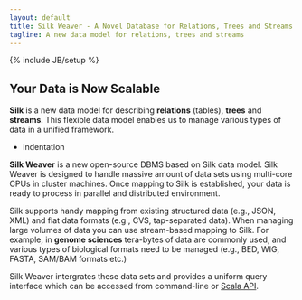 ```yaml
---
layout: default
title: Silk Weaver - A Novel Database for Relations, Trees and Streams
tagline: A new data model for relations, trees and streams
---
```

{% include JB/setup %}


## Your Data is Now Scalable
**Silk** is a new data model for describing **relations** (tables), **trees** and **streams**. This flexible data model enables us to manage various types of data in a unified framework. 

* indentation

**Silk Weaver** is a new open-source DBMS based on Silk data model. Silk Weaver is designed to handle massive amount of data sets using multi-core CPUs in cluster machines. Once mapping to Silk is established, your data is ready to process in parallel and distributed environment.

Silk supports handy mapping from existing structured data (e.g., JSON, XML) and flat data formats (e.g., CVS, tap-separated data). When managing large volumes of data you can use stream-based mapping to Silk. For example, in **genome sciences** tera-bytes of data are commonly used, and various types of biological formats need to be managed (e.g., BED, WIG, FASTA, SAM/BAM formats etc.) 

Silk Weaver intergrates these data sets and provides a uniform query interface which can be accessed from command-line or [Scala API](.).


